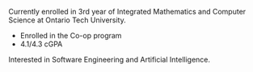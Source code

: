 Currently enrolled in 3rd year of Integrated Mathematics and Computer Science at Ontario Tech University. 
 - Enrolled in the Co-op program
 - 4.1/4.3 cGPA

Interested in Software Engineering and Artificial Intelligence.
